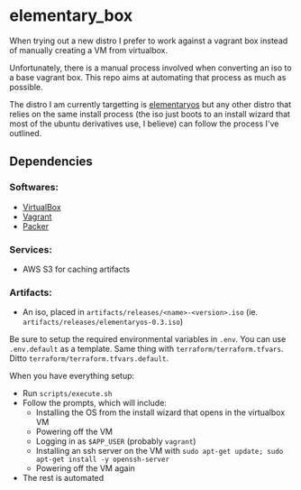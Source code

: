 # elementary_box

When trying out a new distro I prefer to work against a vagrant box instead of
manually creating a VM from virtualbox.

Unfortunately, there is a manual process involved when converting an iso to a base
vagrant box. This repo aims at automating that process as much as possible.

The distro I am currently targetting is [elementaryos](http://elementary.io) but any other distro that
relies on the same install process (the iso just boots to an install wizard that most
of the ubuntu derivatives use, I believe) can follow the process I've outlined.

## Dependencies

### Softwares:

- [VirtualBox](https://www.virtualbox.org)
- [Vagrant](https://www.vagrantup.com)
- [Packer](https://www.packer.io)

### Services:

- AWS S3 for caching artifacts

### Artifacts:

- An iso, placed in `artifacts/releases/<name>-<version>.iso` (ie. `artifacts/releases/elementaryos-0.3.iso`)

Be sure to setup the required environmental variables in `.env`. You can use `.env.default` as a template.
Same thing with `terraform/terraform.tfvars`. Ditto `terraform/terraform.tfvars.default`.

When you have everything setup:

- Run `scripts/execute.sh`
- Follow the prompts, which will include:
  - Installing the OS from the install wizard that opens in the virtualbox VM
  - Powering off the VM
  - Logging in as `$APP_USER` (probably `vagrant`)
  - Installing an ssh server on the VM with `sudo apt-get update; sudo apt-get install -y openssh-server`
  - Powering off the VM again
- The rest is automated
